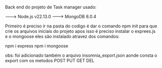 Back end do projeto de Task manager
usado:

---> Node.js v22.13.0
---> MongoDB 8.0.4

Primeiro é preciso ir na pasta do codigo é dar o comando npm init
para que crie os arquivos iniciais do projeto
apos isso é preciso instalar o exprees.js e o mongoose
eles são instalado atravez dos comandos:

npm i express
npm i mongoose

obs: foi adicionado também o arquivo insomnia_export.json 
aonde consta o export com os metodos
POST
PUT
GET
DEL
